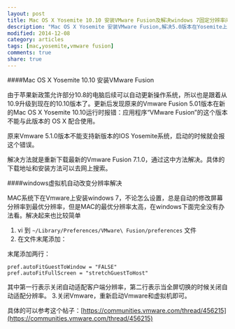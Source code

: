 ```yaml
---
layout: post
title: Mac OS X Yosemite 10.10 安装VMware Fusion及解决windows 7固定分辨率问题
description: "Mac OS X Yosemite 安装VMware Fusion,解决5.0版本在Yosemite上由于版本过低无法运行的问题"
modified: 2014-12-08
category: articles
tags: [mac,yosemite,vmware fusion]
comments: true
share: true
---
```


####Mac OS X Yosemite 10.10 安装VMware Fusion

由于苹果新政策允许部分10.8的电脑后续可以自动更新操作系统，所以也是跟着从10.9升级到现在的10.10版本了。更新后发现原来的Vmware Fusion 5.01版本在新的Mac OS X Yosemite 10.10运行时报错：应用程序“VMware Fusion”的这个版本不能与此版本的 OS X 配合使用。

原来Vmware 5.1.0版本不能支持新版本的IOS Yosemite系统，启动的时候就会报这个错误。

解决方法就是重新下载最新的Vmware Fusion 7.1.0，通过这中方法解决。具体的下载地址和安装方法可以去网上搜索。


####windows虚拟机自动改变分辨率解决

MAC系统下在Vmware上安装windows 7，不论怎么设置，总是自动的修改屏幕分辨率到最优分辨率，但是MAC的最优分辨率太高，在windows下面完全没有办法看。解决起来也比较简单

1. vi 到 `~/Library/Preferences/VMware\ Fusion/preferences` 文件
2. 在文件末尾添加： 

末尾添加两行：

	pref.autoFitGuestToWindow = "FALSE"
	pref.autoFitFullScreen = "stretchGuestToHost"

其中第一行表示关闭自动适配客户端分辨率，第二行表示当全屏切换的时候关闭自动适配分辨率。
3.关闭Vmware，重新启动Vmware和虚拟机即可。

具体的可以参考这个帖子：[https://communities.vmware.com/thread/456215](https://communities.vmware.com/thread/456215)
